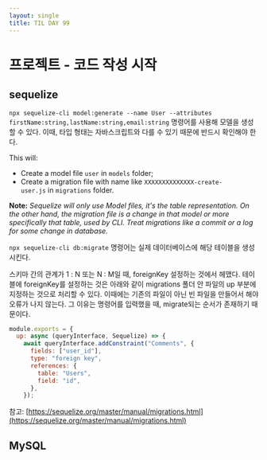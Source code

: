 ```yaml
---
layout: single
title: TIL DAY 99
---
```




# 프로젝트 - 코드 작성 시작

## sequelize

`npx sequelize-cli model:generate --name User --attributes firstName:string,lastName:string,email:string` 명령어를 사용해 모델을 생성할 수 있다. 이때, 타입 형태는 자바스크립트와 다를 수 있기 때문에 반드시 확인해야 한다.

This will:

- Create a model file `user` in `models` folder;
- Create a migration file with name like `XXXXXXXXXXXXXX-create-user.js` in `migrations` folder.

**Note:** *Sequelize will only use Model files, it's the table representation. On the other hand, the migration file is a change in that model or more specifically that table, used by CLI. Treat migrations like a commit or a log for some change in database.*

`npx sequelize-cli db:migrate` 명령어는 실제 데이터베이스에 해당 테이블을 생성시킨다. 

스키마 간의 관계가 1 : N 또는 N : M일 때, foreignKey 설정하는 것에서 헤맸다. 테이블에 foreignKey를 설정하는 것은 아래와 같이 migrations 폴더 안 파일의 up 부분에 지정하는 것으로 처리할 수 있다. 이때에는 기존의 파일이 아닌 빈 파일을 만들어서 해야 오류가 나지 않는다. 그 이유는 명령어를 입력했을 때, migrate되는 순서가 존재하기 때문이다.

```jsx
module.exports = {
  up: async (queryInterface, Sequelize) => {
    await queryInterface.addConstraint("Comments", {
      fields: ["user_id"],
      type: "foreign key",
      references: {
        table: "Users",
        field: "id",
      },
    });
```

참고: [https://sequelize.org/master/manual/migrations.html](https://sequelize.org/master/manual/migrations.html)

## MySQL